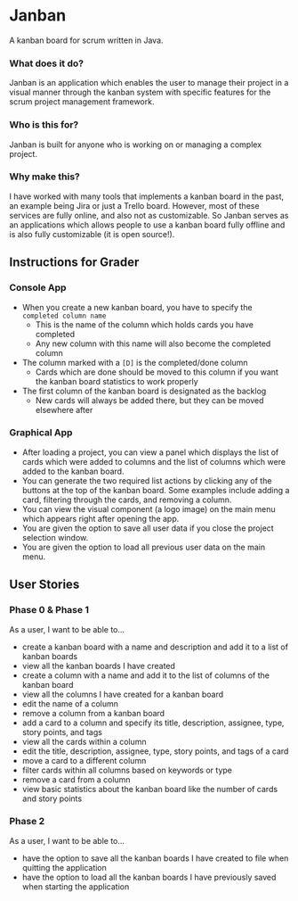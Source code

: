 # Janban

A kanban board for scrum written in Java.

### What does it do?

Janban is an application which enables the user to manage their project in a visual manner through the kanban system
with specific features for the scrum project management framework.

### Who is this for?

Janban is built for anyone who is working on or managing a complex project.

### Why make this?

I have worked with many tools that implements a kanban board in the past, an example being Jira or just a Trello board.
However, most of these services are fully online, and also not as customizable. So Janban serves as an applications
which allows people to use a kanban board fully offline and is also fully customizable (it is open source!).

## Instructions for Grader

### Console App

- When you create a new kanban board, you have to specify the `completed column name`
    - This is the name of the column which holds cards you have completed
    - Any new column with this name will also become the completed column
- The column marked with a `[D]` is the completed/done column
    - Cards which are done should be moved to this column if you want the kanban board statistics to work properly
- The first column of the kanban board is designated as the backlog
    - New cards will always be added there, but they can be moved elsewhere after

### Graphical App

- After loading a project, you can view a panel which displays the list of cards which were added to
  columns and the list of columns which were added to the kanban board.
- You can generate the two required list actions by clicking any of the buttons at the top of the kanban board. Some
  examples include adding a card, filtering through the cards, and removing a column.
- You can view the visual component (a logo image) on the main menu which appears right after opening the
  app.
- You are given the option to save all user data if you close the project selection window.
- You are given the option to load all previous user data on the main menu.

## User Stories

### Phase 0 & Phase 1

As a user, I want to be able to...

- create a kanban board with a name and description and add it to a list of kanban boards
- view all the kanban boards I have created
- create a column with a name and add it to the list of columns of the kanban board
- view all the columns I have created for a kanban board
- edit the name of a column
- remove a column from a kanban board
- add a card to a column and specify its title, description, assignee, type, story points, and tags
- view all the cards within a column
- edit the title, description, assignee, type, story points, and tags of a card
- move a card to a different column
- filter cards within all columns based on keywords or type
- remove a card from a column
- view basic statistics about the kanban board like the number of cards and story points

### Phase 2

As a user, I want to be able to...

- have the option to save all the kanban boards I have created to file when quitting the application
- have the option to load all the kanban boards I have previously saved when starting the application